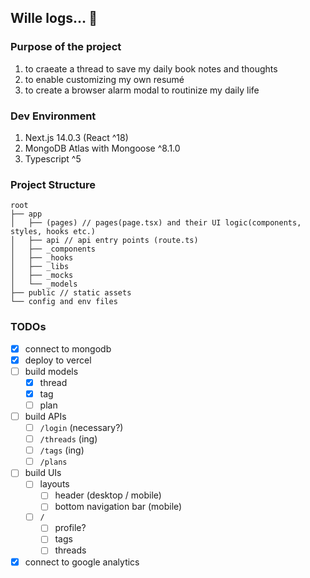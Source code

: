 ## Wille logs&hellip; 🍊

### Purpose of the project

1. to craeate a thread to save my daily book notes and thoughts
2. to enable customizing my own resumé
3. to create a browser alarm modal to routinize my daily life

### Dev Environment

1. Next.js 14.0.3 (React ^18)
2. MongoDB Atlas with Mongoose ^8.1.0
3. Typescript ^5

### Project Structure

```
root
├── app
│   ├── (pages) // pages(page.tsx) and their UI logic(components, styles, hooks etc.)
│   ├── api // api entry points (route.ts)
│   ├── _components
│   ├── _hooks
│   ├── _libs
│   ├── _mocks
│   └── _models
├── public // static assets
└── config and env files
```

### TODOs

- [x] connect to mongodb
- [x] deploy to vercel
- [ ] build models
  - [x] thread
  - [x] tag
  - [ ] plan
- [ ] build APIs
  - [ ] `/login` (necessary?)
  - [ ] `/threads` (ing)
  - [ ] `/tags` (ing)
  - [ ] `/plans`
- [ ] build UIs
  - [ ] layouts
    - [ ] header (desktop / mobile)
    - [ ] bottom navigation bar (mobile)
  - [ ] `/`
    - [ ] profile?
    - [ ] tags
    - [ ] threads
- [x] connect to google analytics
